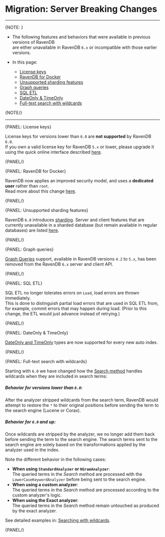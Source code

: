 # Migration: Server Breaking Changes
---

{NOTE: }

* The following features and behaviors that were available in previous versions of RavenDB   
  are either unavailable in RavenDB `6.x` or incompatible with those earlier versions.

* In this page:
  * [License keys](../../migration/server/server-breaking-changes#license-keys)
  * [RavenDB for Docker](../../migration/server/server-breaking-changes#ravendb-for-docker)
  * [Unsupported sharding features](../../migration/server/server-breaking-changes#unsupported-sharding-features)
  * [Graph queries](../../migration/server/server-breaking-changes#graph-queries)
  * [SQL ETL](../../migration/server/server-breaking-changes#sql-etl)
  * [DateOnly & TimeOnly](../../migration/server/server-breaking-changes#dateonly-&-timeonly)
  * [Full-text search with wildcards](../../migration/server/server-breaking-changes#full-text-search-with-wildcards)

{NOTE/}

---

{PANEL: License keys}

License keys for versions lower than `6.0` are **not supported** by RavenDB `6.0`.  
If you own a valid license key for RavenDB `5.x` or lower, please upgrade it using 
the quick online interface described [here](../../start/licensing/replace-license#upgrade-a-license-key-for-ravendb-6.x).

{PANEL/}

{PANEL: RavenDB for Docker}

RavenDB now applies an improved security model, and uses a **dedicated user** rather than `root`.  
Read more about this change [here](../../migration/server/docker).  

{PANEL/}

{PANEL: Unsupported sharding features}

RavenDB `6.0` introduces [sharding](../../sharding/overview). 
Server and client features that are currently unavailable in a sharded database (but remain available in regular databases) are listed [here](../../sharding/unsupported).  

{PANEL/}

{PANEL: Graph queries}

[Graph Queries](https://ravendb.net/docs/article-page/5.4/csharp/indexes/querying/graph/graph-queries-overview) support, 
available in RavenDB versions `4.2` to `5.x`, has been removed from the RavenDB `6.x` server and client API.  

{PANEL/}

{PANEL: SQL ETL}

SQL ETL no longer tolerates errors on `Load`, load errors are thrown immediately.  
This is done to distinguish partial load errors that are used in SQL ETL from, for example, commit errors that may happen during load.
(Prior to this change, the ETL would just advance instead of retrying.)

{PANEL/}

{PANEL: DateOnly & TimeOnly}

[DateOnly and TimeOnly](../../client-api/how-to/using-timeonly-and-dateonly) types are now supported for every new auto index.  

{PANEL/}

{PANEL: Full-text search with wildcards}

Starting with `6.0` we have changed how the [Search method](../../indexes/querying/searching) handles wildcards when they are included in search terms:

##### Behavior for versions lower than `6.0`:  

After the analyzer stripped wildcards from the search term, 
RavenDB would attempt to restore the `*` to their original positions before sending the term to the search engine (Lucene or Corax). 

##### Behavior for `6.0` and up:

Once wildcards are stripped by the analyzer, we no longer add them back before sending the term to the search engine.
The search terms sent to the search engine are solely based on the transformations applied by the analyzer used in the index.

Note the different behavior in the following cases:  

* **When using `StandardAnalyzer` or `NGramAnalyzer`**:  
  The queried terms in the _Search_ method are processed with the `LowerCaseKeywordAnalyzer` before being sent to the search engine.
* **When using a custom analyzer**:  
  The queried terms in the _Search_ method are processed according to the custom analyzer's logic.
* **When using the Exact analyzer**:  
  The queried terms in the _Search_ method remain untouched as produced by the exact analyzer. 

See detailed examples in: [Searching with wildcards](../../indexes/querying/searching#searching-with-wildcards).

{PANEL/}
